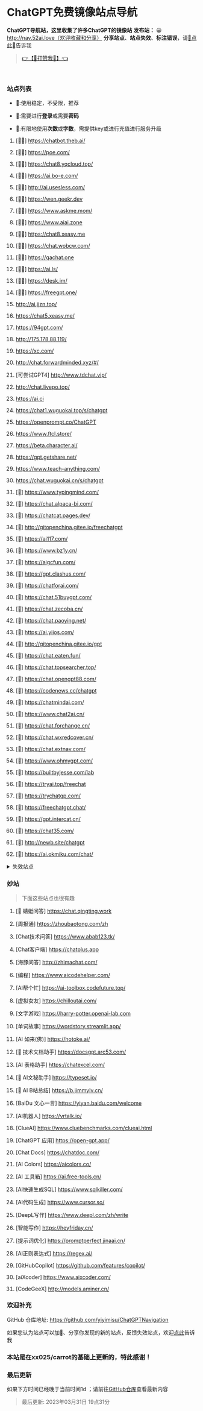 # ChatGPT免费镜像站点导航
**ChatGPT导航站，这里收集了许多ChatGPT的镜像站**
**发布站：** 😀 http://nav.52ai.love（欢迎收藏和分享）
**分享站点**、**站点失效**、**标注错误**，请[🌺点此🌺](https://github.com/yiyimisu/ChatGPTNavigation/issues)告诉我

> <a href="http://nav.52ai.love/static/wxzs/wxds.png" target="_blank"> 👉【🧡打赞我🧡】👈</a>


<br/>

### 站点列表

- 🧡:使用稳定，不受限，推荐

- 🔑:需要进行**登录**或需要**密码**
    <br/>
- 🚫:有限地使用**次数**或**字数**，需提供key或进行充值进行服务升级
     <br/>

[//]: # (下面是正常的站点)


1. [🧡🧡] https://chatbot.theb.ai/

2. [🔑🧡] https://poe.com/

3. [🧡🧡] https://chat8.yqcloud.top/

4. [🧡🧡] https://ai.bo-e.com/

5. [🧡🧡] http://ai.usesless.com/

6. [🧡🧡] https://wen.geekr.dev

7. [🧡🧡] https://www.askme.mom/

8. [🧡🧡] https://www.aiai.zone

9. [🧡🧡] https://chat8.xeasy.me

10. [🧡🧡] https://chat.wobcw.com/

11. [🧡🧡] https://qachat.one

12. [🧡🧡] https://ai.ls/

13. [🧡🧡] https://desk.im/

14. [🧡🧡] https://freegpt.one/

15.  http://ai.jjzn.top/

16.  https://chat5.xeasy.me/

17.  https://94gpt.com/

18.  http://175.178.88.119/

19.  https://xc.com/

20.  http://chat.forwardminded.xyz/#/

21. [可尝试GPT4] http://www.tdchat.vip/

22.  http://chat.livepo.top/

23.  https://ai.ci

24.  https://chat1.wuguokai.top/s/chatgpt

25.  https://openprompt.co/ChatGPT

26.  https://www.ftcl.store/

27.  https://beta.character.ai/

28.  https://gpt.getshare.net/

29.  https://www.teach-anything.com/

30.  https://chat.wuguokai.cn/s/chatgpt

31. [🔑] https://www.typingmind.com/

32. [🔑] https://chat.alpaca-bi.com/

33. [🚫] https://chatcat.pages.dev/

34. [🚫] http://gitopenchina.gitee.io/freechatgpt

35. [🚫] https://ai117.com/

36. [🔑] https://www.bz1y.cn/

37. [🚫] https://aigcfun.com/

38. [🔑] https://gpt.clashus.com/

39. [🚫] https://chatforai.com/

40. [🚫] https://chat.51buygpt.com/

41. [🚫] https://chat.zecoba.cn/

42. [🔑] https://chat.paoying.net/

43. [🚫] https://ai.yiios.com/

44. [🚫] http://gitopenchina.gitee.io/gpt

45. [🔑] https://chat.eaten.fun/

46. [🚫] https://chat.topsearcher.top/

47. [🔑] https://chat.opengpt88.com/

48. [🔑] https://codenews.cc/chatgpt

49. [🚫] https://chatmindai.com/

50. [🚫] https://www.chat2ai.cn/

51. [🚫] https://chat.forchange.cn/

52. [🔑] https://chat.wxredcover.cn/

53. [🚫] https://chat.extnav.com/

54. [🔑] https://www.ohmygpt.com/

55. [🔑] https://builtbyjesse.com/lab

56. [🚫] https://tryai.top/freechat

57. [🚫] https://trychatgp.com/

58. [🚫] https://freechatgpt.chat/

59. [🔑] https://gpt.intercat.cn/

60. [🚫] https://chat35.com/

61. [🚫] http://newb.site/chatgpt

62. [🚫] https://ai.okmiku.com/chat/



[//]: # (下面是失效的站点)

<details>
  <summary>失效站点</summary>


1.  https://openai.onenov.cn/
    <br/>

2.  http://openmao.com/
    <br/>

3.  https://chater.lanyun1103.top
    <br/>

4.  https://chat.yougan.cc/
    <br/>

5.  http://chatai.fyi/
    <br/>

6.  http://chat.apigpt.cn/
    <br/>

7.  https://vip.jjzn.top/
    <br/>

8.  https://chatmate.network/
    <br/>

9.  https://freegpt.one/
    <br/>

10.  https://freechatgpt.lol/
    <br/>

11.  https://fastgpt.app/
    <br/>

12.  https://chat.jingran.vip/
    <br/>

13.  http://itecheasy.com.cn/
    <br/>

14.  https://chatgpt.ddiu.io/
    <br/>

15.  https://chat.aigc-model.com/
    <br/>

16.  https://chatgpt.poshist.cn/
    <br/>

17.  https://www.chatsverse.xyz/
    <br/>

18.  https://ai.v2less.com/
    <br/>

19.  https://chatgpt.h7ml.cn/
    <br/>

20.  https://chat.tgbot.co/
    <br/>

21.  https://chat.ninvfeng.xyz/
    <br/>

22.  https://talk.xiu.ee/
    <br/>

23.  https://chat.sheepig.top/
    <br/>

24.  https://chatgpt.ddiu.me/
    <br/>

25.  https://chatgpt.lcc8.com/
    <br/>

26.  https://chat.uue.me/
    <br/>

27.  http://gpt.mxnf.store/
    <br/>

28.  https://chat.moyunav.com/
    <br/>

29.  https://www.askopenai.cn/
    <br/>

30.  https://gpt.h7ml.cn/
    <br/>

31.  https://askgptai.com/
    <br/>

32.  https://www.aitoolgpt.com/
    <br/>

33.  https://chatapi.qload.cn/
    <br/>

34.  https://chat-gpt.nikong.cn/
    <br/>

35.  https://chatgpt-flutter.h7ml.cn/
    <br/>

36.  https://www.cveoy.com/
    <br/>

37.  https://chat.h7ml.cn/
    <br/>

38.  https://freegpt.cc
    <br/>

39. [密码:openai] http://43.156.110.219:3002/ 
    <br/>


</details>

### 妙站

> 下面这些站点也很有趣


1. [🔑 蜻蜓问答] https://chat.qingting.work

2. [周报通] https://zhoubaotong.com/zh

3. [Chat技术问答] https://www.abab123.tk/

4. [Chat客户端] https://chatplus.app

5. [海豚问答] http://zhimachat.com/

6. [编程] https://www.aicodehelper.com/

7. [AI帮个忙] https://ai-toolbox.codefuture.top/

8. [虚拟女友] https://chilloutai.com/

9. [文字游戏] https://harry-potter.openai-lab.com

10. [单词故事] https://wordstory.streamlit.app/

11. [AI 如来(佛)] https://hotoke.ai/

12. [🔑 技术文档助手] https://docsgpt.arc53.com/

13. [AI 表格助手] https://chatexcel.com/

14. [🔑 AI文秘助手] https://typeset.io/

15. [🚫 AI B站总结] https://b.jimmylv.cn/

16. [BaiDu 文心一言] https://yiyan.baidu.com/welcome

17. [AI机器人] https://vrtalk.io/

18. [ClueAI] https://www.cluebenchmarks.com/clueai.html

19. [ChatGPT 应用] https://open-gpt.app/

20. [Chat Docs] https://chatdoc.com/

21. [AI Colors] https://aicolors.co/

22. [AI 工具箱] https://ai.free-tools.cn/

23. [AI快速生成SQL] https://www.sqlkiller.com/

24. [AI代码生成] https://www.cursor.so/

25. [DeepL写作] https://www.deepl.com/zh/write

26. [智能写作] https://heyfriday.cn/

27. [提示词优化] https://promptperfect.jinaai.cn/

28. [AI正则表达式] https://regex.ai/

29. [GitHubCopilot] https://github.com/features/copilot/

30. [aiXcoder] https://www.aixcoder.com/

31. [CodeGeeX] http://models.aminer.cn/



### 欢迎补充

GitHub 仓库地址: https://github.com/yiyimisu/ChatGPTNavigation

如果您认为站点可以加🧡、分享你发现的新的站点，反馈失效站点，欢迎[点此](https://github.com/yiyimisu/ChatGPTNavigation/issues)告诉我

### 本站是在**xx025/carrot**的基础上更新的，特此感谢！

### 最后更新

如果下方时间已经晚于当前时间1d ；请前往[GitHub仓库](https://github.com/yiyimisu/ChatGPTNavigation)查看最新内容
> 最后更新: 2023年03月31日 19点31分
